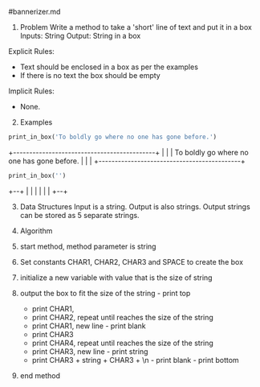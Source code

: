 #bannerizer.md

1. Problem
  Write a method to take a 'short' line of text and put it in a box
  Inputs: String
  Output: String in a box

  Explicit Rules: 
  - Text should be enclosed in a box as per the examples
  - If there is no text the box should be empty

  Implicit Rules: 
  - None.

2. Examples
  ```ruby
  print_in_box('To boldly go where no one has gone before.')
  ```
  +--------------------------------------------+
  |                                            |
  | To boldly go where no one has gone before. |
  |                                            |
  +--------------------------------------------+


  ```ruby
  print_in_box('')
  ```
  +--+
  |  |
  |  |
  |  |
  +--+

3. Data Structures
  Input is a string. Output is also strings. 
  Output strings can be stored as 5 separate strings.

4. Algorithm

  1. start method, method parameter is string
  2. Set constants CHAR1, CHAR2, CHAR3 and SPACE to create the box
  3. initialize a new variable with value that is the size of string
  4. output the box to fit the size of the string
    - print top
      - print CHAR1, 
      - print CHAR2, repeat until reaches the size of the string
      - print CHAR1, new line
    - print blank
      - print CHAR3
      - print CHAR4, repeat until reaches the size of the string
      - print CHAR3, new line
    - print string
      - print CHAR3 + string + CHAR3 + \n
    - print blank
    - print bottom
  5. end method

  



